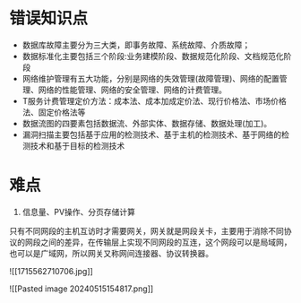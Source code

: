 # 错误知识点
- 数据库故障主要分为三大类，即事务故障、系统故障、介质故障；
- 数据标准化主要包括三个阶段:业务建模阶段、数据规范化阶段、文档规范化阶段
- 网络维护管理有五大功能，分别是网络的失效管理(故障管理)、网络的配置管理、网络的性能管理、网络的安全管理、网络的计费管理。
- T服务计费管理定价方法：成本法、成本加成定价法、现行价格法、市场价格法、固定价格法等
- 数据流图的四要素包括数据流、外部实体、数据存储、数据处理(加工)。
- 漏洞扫描主要包括基于应用的检测技术、基于主机的检测技术、基于网络的检测技术和基于目标的检测技术


# 难点
1. 信息量、PV操作、分页存储计算

只有不同网段的主机互访时才需要网关，网关就是网段关卡，主要用于消除不同协议的网段之间的差异，在传输层上实现不同网段的互连，这个网段可以是局域网，也可以是广域网，所以网关又称网间连接器、协议转换器。

![[1715562710706.jpg]]

![[Pasted image 20240515154817.png]]